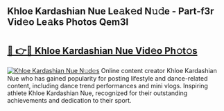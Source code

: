 ## Khloe Kardashian Nue Le𝚊k𝚎d N𝚞𝚍e - Part-f3r Vid𝚎o Le𝚊ks Photos Qem3I

# <h2><a href="http://fb0nn0.evod.top/?m=Khloe+Kardashian+Nue">🔗 👉🔴 Khloe Kardashian Nue Vid𝚎o Ph𝚘t𝚘s</a></h2>

[![Khloe Kardashian Nue N𝚞d𝚎s](https://i.imgur.com/8V9OHl7.gif)](http://fb0nn0.evod.top/?m=Khloe+Kardashian+Nue)
Online content creator Khloe Kardashian Nue who has gained popularity for posting lifestyle and dance-related content, including dance trend performances and mini vlogs. Inspiring athlete Khloe Kardashian Nue, recognized for their outstanding achievements and dedication to their sport. 
